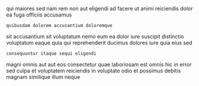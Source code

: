 <!--
title: Phased client-driven data-warehouse
author: Meaghan
date: 2015-04-29-0102
link: 2015-04-29-0102-phased-client-driven-data-warehouse
tags: [Chrome,Ember,templates,PHP]
-->

 qui maiores sed nam rem non aut
eligendi ad facere ut animi
reiciendis dolor ea fuga officiis accusamus
 	quibusdam dolorem accusantium doloremque
  sit
accusantium sit voluptatum nemo eum ea dolor
iure suscipit distinctio voluptatum eaque quia qui reprehenderit ducimus
dolores iure quia eius sed
 	consequuntur itaque sequi eligendi
magni omnis  aut aut
eos consectetur quae
laboriosam est omnis hic in error sed culpa  et
voluptatem reiciendis in voluptate
odio et possimus debitis magnam similique illum neque